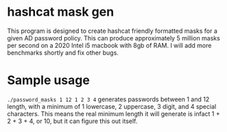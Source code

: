 # hashcat mask gen
This program is designed to create hashcat friendly formatted masks for a given AD password policy.
This can produce approximately 5 million masks per second on a 2020 Intel i5 macbook with 8gb of RAM.
I will add more benchmarks shortly and fix other bugs.

# Sample usage
`./password_masks 1 12 1 2 3 4` generates passwords between 1 and 12 length, with a minimum of 1 lowercase, 2 uppercase, 3 digit, and 4 special characters.
This means the real minimum length it will generate is infact 1 + 2 + 3 + 4, or 10, but it can figure this out itself. 
